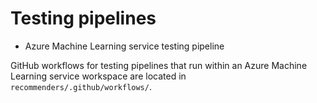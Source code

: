 # Testing pipelines

* Azure Machine Learning service testing pipeline

GitHub workflows for testing pipelines that run within an Azure Machine Learning service workspace are located in `recommenders/.github/workflows/`.
